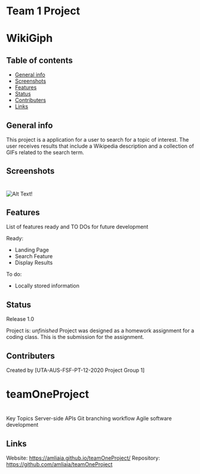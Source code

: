 # Team 1 Project
# WikiGiph
> 

## Table of contents
* [General info](#general-info)
* [Screenshots](#screenshots)
* [Features](#features)
* [Status](#status)
* [Contributers](#contributers)
* [Links](#Links)

## General info
This project is a application for a user to search for a topic of interest. The user receives results that include a Wikipedia description and a collection of GIFs related to the search term. 

## Screenshots
#
![Alt Text!](https://user-images.githubusercontent.com/72354925/107575243-51c43d80-6bb5-11eb-8071-4ed06675416c.png)



## Features
List of features ready and TO DOs for future development

Ready:

* Landing Page
* Search Feature
* Display Results

To do:

* Locally stored information


## Status
Release 1.0

Project is: _unfinished_ Project was designed as a homework assignment for a coding class.  This is the submission for the assignment.

## Contributers
Created by [UTA-AUS-FSF-PT-12-2020 Project Group 1]


# teamOneProject
#
Key Topics
Server-side APIs
Git branching workflow
Agile software development
 
## Links
Website:
https://amliaia.github.io/teamOneProject/
Repository:
https://github.com/amliaia/teamOneProject
